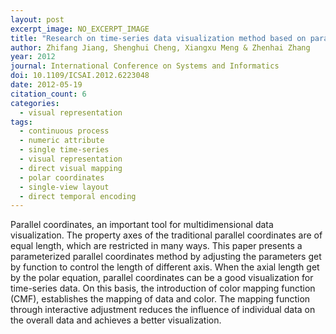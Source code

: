 ```yaml
---
layout: post
excerpt_image: NO_EXCERPT_IMAGE
title: "Research on time-series data visualization method based on parameterized parallel coordinates and color mapping function"
author: Zhifang Jiang, Shenghui Cheng, Xiangxu Meng & Zhenhai Zhang
year: 2012
journal: International Conference on Systems and Informatics
doi: 10.1109/ICSAI.2012.6223048
date: 2012-05-19
citation_count: 6
categories:
  - visual representation
tags:
  - continuous process
  - numeric attribute
  - single time-series
  - visual representation
  - direct visual mapping
  - polar coordinates
  - single-view layout
  - direct temporal encoding
---
```

Parallel coordinates, an important tool for multidimensional data visualization. The property axes of the traditional parallel coordinates are of equal length, which are restricted in many ways. This paper presents a parameterized parallel coordinates method by adjusting the parameters get by function to control the length of different axis. When the axial length get by the polar equation, parallel coordinates can be a good visualization for time-series data. On this basis, the introduction of color mapping function (CMF), establishes the mapping of data and color. The mapping function through interactive adjustment reduces the influence of individual data on the overall data and achieves a better visualization.
